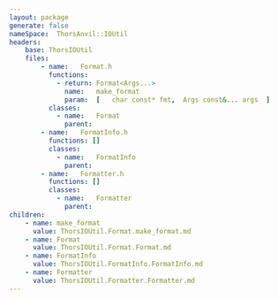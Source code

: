 ```yaml
---
layout: package
generate: false
nameSpace:  ThorsAnvil::IOUtil
headers:
    base: ThorsIOUtil
    files:
        - name:   Format.h
          functions:
            - return: Format<Args...>
              name:   make_format
              param:  [   char const* fmt,  Args const&... args  ]
          classes:
            - name:   Format
              parent: 
        - name:   FormatInfo.h
          functions: []
          classes:
            - name:   FormatInfo
              parent: 
        - name:   Formatter.h
          functions: []
          classes:
            - name:   Formatter
              parent: 
children:
    - name: make_format
      value: ThorsIOUtil.Format.make_format.md
    - name: Format
      value: ThorsIOUtil.Format.Format.md
    - name: FormatInfo
      value: ThorsIOUtil.FormatInfo.FormatInfo.md
    - name: Formatter
      value: ThorsIOUtil.Formatter.Formatter.md
---
```

